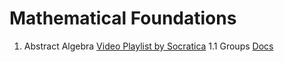 # Mathematical Foundations
1. Abstract Algebra [Video Playlist by Socratica](https://www.youtube.com/playlist?list=PLi01XoE8jYoi3SgnnGorR_XOW3IcK-TP6)
  1.1 Groups [Docs](https://docs.google.com/document/d/1UoVuMAp0z_tA93SMCgaJ55c-Qg9sUQClQASCUUIVc0Y/edit?usp=sharing)
